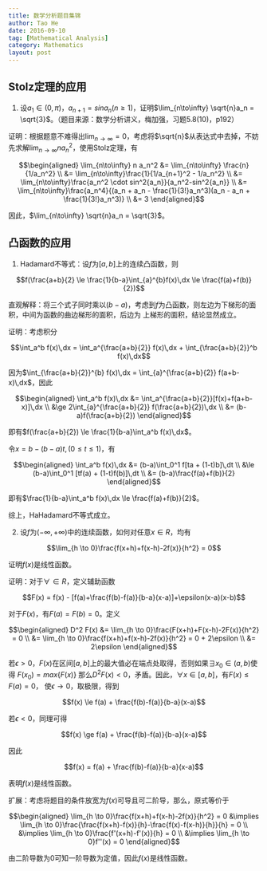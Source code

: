 ```yaml
---
title: 数学分析题目集锦
author: Tao He
date: 2016-09-10
tag: [Mathematical Analysis]
category: Mathematics
layout: post
---
```


<!--more-->

Stolz定理的应用
---------------

1. 设$a_1 \in (0, \pi)$，$a_{n+1} = sin a_n (n \ge 1)$，证明$\lim_{n\to\infty} \sqrt{n}a_n = \sqrt{3}$。（题目来源：数学分析讲义，梅加强，习题5.8(10)，p192）

证明：根据题意不难得出$\lim_{n\to\infty} = 0$，考虑将$\sqrt{n}$从表达式中去掉，不妨先求解$\lim_{n\to\infty} n a_n^2$，使用Stolz定理，有

$$\begin{aligned} \lim_{n\to\infty} n a_n^2
    &= \lim_{n\to\infty} \frac{n}{1/a_n^2} \\
    &= \lim_{n\to\infty}\frac{1}{1/a_{n+1}^2 - 1/a_n^2} \\
    &= \lim_{n\to\infty}\frac{a_n^2 \cdot sin^2{a_n}}{a_n^2-sin^2{a_n}} \\
    &= \lim_{n\to\infty}\frac{a_n^4}{(a_n + a_n - \frac{1}{3!}a_n^3)(a_n - a_n + \frac{1}{3!}a_n^3)} \\
    &= 3
\end{aligned}$$

因此，$\lim_{n\to\infty} \sqrt{n}a_n = \sqrt{3}$。

凸函数的应用
------------

1. Hadamard不等式：设$f$为$[a,b]$上的连续凸函数，则

$$f(\frac{a+b}{2} \le \frac{1}{b-a}\int_{a}^{b}f(x)\,dx \le \frac{f(a)+f(b)}{2})$$

直观解释：将三个式子同时乘以$(b-a)$，考虑到$f$为凸函数，则左边为下梯形的面积，中间为函数的曲边梯形的面积，后边为
上梯形的面积，结论显然成立。

证明：考虑积分

$$\int_a^b f(x)\,dx = \int_a^{\frac{a+b}{2}} f(x)\,dx + \int_{\frac{a+b}{2}}^b f(x)\,dx$$

因为$\int_{\frac{a+b}{2}}^{b} f(x)\,dx = \int_{a}^{\frac{a+b}{2}} f(a+b-x)\,dx$，因此

$$\begin{aligned} \int_a^b f(x)\,dx
    &= \int_a^{\frac{a+b}{2}}[f(x)+f(a+b-x)]\,dx \\
    &\ge 2\int_{a}^{\frac{a+b}{2}} f(\frac{a+b}{2})\,dx \\
    &= (b-a)f(\frac{a+b}{2})
\end{aligned}$$

即有$f(\frac{a+b}{2}) \le \frac{1}{b-a}\int_a^b f(x)\,dx$。

令$x = b-(b-a)t, (0 \le t \le 1)$，有

$$\begin{aligned} \int_a^b f(x)\,dx
    &= (b-a)\int_0^1 f[ta + (1-t)b]\,dt \\
    &\le (b-a)\int_0^1 [tf(a) + (1-t)f(b)]\,dt \\
    &= (b-a)\frac{f(a)+f(b)}{2}
\end{aligned}$$

即有$\frac{1}{b-a}\int_a^b f(x)\,dx \le \frac{f(a)+f(b)}{2}$。

综上，HaHadamard不等式成立。

2. 设$f$为$(-\infty, +\infty)$中的连续函数，如何对任意$x \in R$，均有

$$\lim_{h \to 0}\frac{f(x+h)+f(x-h)-2f(x)}{h^2} = 0$$

证明$f(x)$是线性函数。

证明：对于$\forall \in R$，定义辅助函数

$$F(x) = f(x) - [f(a)+\frac{f(b)-f(a)}{b-a}(x-a)]+\epsilon(x-a)(x-b)$$

对于$F(x)$，有$F(a) = F(b) = 0$。定义

$$\begin{aligned} D^2 F(x)
    &= \lim_{h \to 0}\frac{F(x+h)+F(x-h)-2F(x)}{h^2} = 0 \\
    &= \lim_{h \to 0}\frac{f(x+h)+f(x-h)-2f(x)}{h^2} = 0 + 2\epsilon \\
    &= 2\epsilon
\end{aligned}$$

若$\epsilon > 0$，$F(x)$在区间$[a,b]$上的最大值必在端点处取得，否则如果$\exists x_0 \in (a,b)$使得
$F(x_0) = max\{F(x)\}$ 那么$D^2 F(x) < 0$，矛盾。因此，$\forall x \in [a,b]$，有$F(x) \le F(a) = 0$，
使$\epsilon \to 0$，取极限，得到

$$f(x) \le f(a) + \frac{f(b)-f(a)}{b-a}(x-a)$$

若$\epsilon < 0$，同理可得

$$f(x) \ge f(a) + \frac{f(b)-f(a)}{b-a}(x-a)$$

因此

$$f(x) = f(a) + \frac{f(b)-f(a)}{b-a}(x-a)$$

表明$f(x)$是线性函数。

扩展：考虑将题目的条件放宽为$f(x)$可导且可二阶导，那么，原式等价于

$$\begin{aligned} \lim_{h \to 0}\frac{f(x+h)+f(x-h)-2f(x)}{h^2} = 0
    &\implies \lim_{h \to 0}\frac{\frac{f(x+h)-f(x)}{h}-\frac{f(x)-f(x-h)}{h}}{h} = 0 \\
    &\implies \lim_{h \to 0}\frac{f'(x+h)-f'(x)}{h} = 0 \\
    &\implies \lim_{h \to 0}f''(x) = 0
\end{aligned}$$

由二阶导数为$0$可知一阶导数为定值，因此$f(x)$是线性函数。



